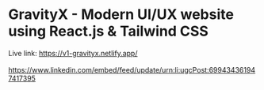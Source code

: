 # GravityX - Modern UI/UX website using React.js & Tailwind CSS
Live link: https://v1-gravityx.netlify.app/
<br>
<br>
https://www.linkedin.com/embed/feed/update/urn:li:ugcPost:699434361947417395
